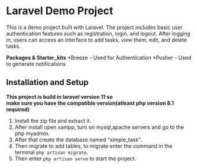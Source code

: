 # Laravel Demo Project 

This is a demo project built with Laravel. The project includes basic user authentication features such as registration, login, and logout. After logging in, users can access an interface to add tasks, view them, edit, and delete tasks.

**Packages & Starter_kits**
 *Breeze - Used for Authentication
 *Pusher - Used to generate notifications

## Installation and Setup 

**This project is build in laravel version 11 so  
  make sure you have the compatible version(atleast php version 8.1 required)**

  1. Install the zip file and extract it.
  2. After install open xampp, turn on mysql,apache servers and go to the php myadmin.
  3. After that create the database named "simple_task".
  4. Then migrate to add tables, to migrate enter the command in the terminal `php artisan migrate`.
  5. Then enter `php artisan serve` to start the project. 

